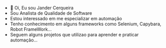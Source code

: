 - 👋 Oi, Eu sou Jander Cerqueira
- Sou Analista de Qualidade de Software
- Estou interessado em me especializar em automação
- Tenho conhecimento em alguns frameworks como Selenium, Capybara, Robot FrameWork...
- Seguem alguns projetos que utilizao para aprender e praticar automação...
